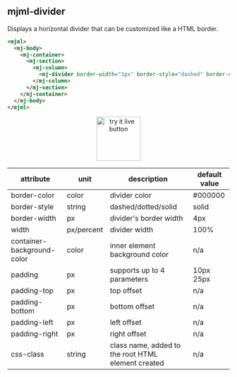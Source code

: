 ## mjml-divider

Displays a horizontal divider that can be customized like a HTML border.

```xml
<mjml>
  <mj-body>
    <mj-container>
      <mj-section>
        <mj-column>
          <mj-divider border-width="1px" border-style="dashed" border-color="lightgrey" />
        </mj-column>
      </mj-section>
    </mj-container>
  </mj-body>
</mjml>
```

<p align="center">
  <a href="https://mjml.io/try-it-live/components/divider">
    <img width="100px" src="http://imgh.us/TRYITLIVE.svg" alt="try it live button" />
  </a>
</p>

attribute                   | unit        | description                    | default value
----------------------------|-------------|--------------------------------|------------------------------
border-color                | color       | divider color                  | #000000
border-style                | string      | dashed/dotted/solid            | solid
border-width                | px          | divider's border width         | 4px
width                       | px/percent  | divider width                  | 100%
container-background-color  | color       | inner element background color | n/a
padding                     | px          | supports up to 4 parameters    | 10px 25px
padding-top                 | px          | top offset                     | n/a
padding-bottom              | px          | bottom offset                  | n/a
padding-left                | px          | left offset                    | n/a
padding-right               | px          | right offset                   | n/a
css-class                   | string      | class name, added to the root HTML element created | n/a
